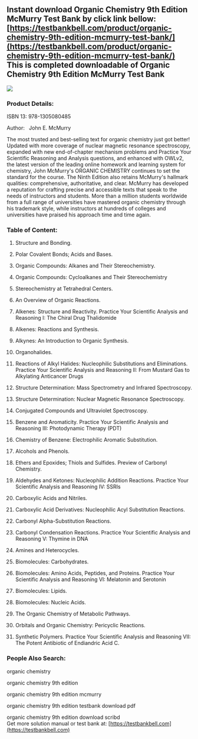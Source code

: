 Instant download **Organic Chemistry 9th Edition McMurry Test Bank** by click link bellow:  
[https://testbankbell.com/product/organic-chemistry-9th-edition-mcmurry-test-bank/](https://testbankbell.com/product/organic-chemistry-9th-edition-mcmurry-test-bank/)  
This is completed downloadable of Organic Chemistry 9th Edition McMurry Test Bank
---------------------------------------------------------------------------------


![](https://testbankbell.com/wp-content/uploads/2023/05/00790-325x361-1.jpg)
### Product Details:


ISBN 13: 978-1305080485

Author:   John E. McMurry

The most trusted and best-selling text for organic chemistry just got better! Updated with more coverage of nuclear magnetic resonance spectroscopy, expanded with new end-of-chapter mechanism problems and Practice Your Scientific Reasoning and Analysis questions, and enhanced with OWLv2, the latest version of the leading online homework and learning system for chemistry, John McMurry's ORGANIC CHEMISTRY continues to set the standard for the course. The Ninth Edition also retains McMurry's hallmark qualities: comprehensive, authoritative, and clear. McMurry has developed a reputation for crafting precise and accessible texts that speak to the needs of instructors and students. More than a million students worldwide from a full range of universities have mastered organic chemistry through his trademark style, while instructors at hundreds of colleges and universities have praised his approach time and time again.


 ### Table of Content:


 1. Structure and Bonding.

2. Polar Covalent Bonds; Acids and Bases.

3. Organic Compounds: Alkanes and Their Stereochemistry.

4. Organic Compounds: Cycloalkanes and Their Stereochemistry

5. Stereochemistry at Tetrahedral Centers.

6. An Overview of Organic Reactions.

7. Alkenes: Structure and Reactivity. Practice Your Scientific Analysis and Reasoning I: The Chiral Drug Thalidomide

8. Alkenes: Reactions and Synthesis.

9. Alkynes: An Introduction to Organic Synthesis.

10. Organohalides.

11. Reactions of Alkyl Halides: Nucleophilic Substitutions and Eliminations. Practice Your Scientific Analysis and Reasoning II: From Mustard Gas to Alkylating Anticancer Drugs

12. Structure Determination: Mass Spectrometry and Infrared Spectroscopy.

13. Structure Determination: Nuclear Magnetic Resonance Spectroscopy.

14. Conjugated Compounds and Ultraviolet Spectroscopy.

15. Benzene and Aromaticity. Practice Your Scientific Analysis and Reasoning III: Photodynamic Therapy (PDT)

16. Chemistry of Benzene: Electrophilic Aromatic Substitution.

17. Alcohols and Phenols.

18. Ethers and Epoxides; Thiols and Sulfides. Preview of Carbonyl Chemistry.

19. Aldehydes and Ketones: Nucleophilic Addition Reactions. Practice Your Scientific Analysis and Reasoning IV: SSRIs

20. Carboxylic Acids and Nitriles.

21. Carboxylic Acid Derivatives: Nucleophilic Acyl Substitution Reactions.

22. Carbonyl Alpha-Substitution Reactions.

23. Carbonyl Condensation Reactions. Practice Your Scientific Analysis and Reasoning V: Thymine in DNA

24. Amines and Heterocycles.

25. Biomolecules: Carbohydrates.

26. Biomolecules: Amino Acids, Peptides, and Proteins. Practice Your Scientific Analysis and Reasoning VI: Melatonin and Serotonin

27. Biomolecules: Lipids.

28. Biomolecules: Nucleic Acids.

29. The Organic Chemistry of Metabolic Pathways.

30. Orbitals and Organic Chemistry: Pericyclic Reactions.

31. Synthetic Polymers. Practice Your Scientific Analysis and Reasoning VII: The Potent Antibiotic of Endiandric Acid C.


 ### People Also Search:


 organic chemistry


 organic chemistry 9th edition

 organic chemistry 9th edition mcmurry

 organic chemistry 9th edition testbank download pdf

 organic chemistry 9th edition download scribd  
  Get more solution manual or test bank at: [https://testbankbell.com](https://testbankbell.com)
